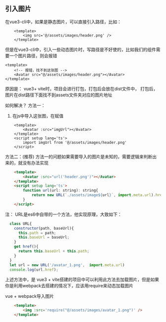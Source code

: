 ## 引入图片
在vue3-cli中，如果是静态图片，可以直接引入路径，比如：
```vue
    <template>
        <img src='@/assets/images/header.png' />
    </template>
```

但是在vue3-cli中，引入一些动态图片时，写路径是不好使的，比如我们的组件需要一个图片路径，则会报错
```vue
<template>
    <!-- 报错，找不到这张图 -->
    <Avatar src="@/assets/images/header.png"></Avatar>
</template>
```
原因是： vue3+ vite时，项目会进行打包，打包后会放在dist文件中，
打包后，图片在dist路径下面找不到assets文件夹对应的图片地址

如何解决？
方法一：

1. 在js中导入这张图，在赋值
```vue
    <template>
        <Avatar :src="imgUrl"></Avatar>
    </template>
    <script setup lang='ts'>
        import imgUrl from '@/assets/images/header.png'
    </script>
```

方法二：(推荐)
方法一的问题如果需要导入的图片是未知的，需要逻辑来判断出来的，就没有办法实现
```html
    <template>
        <Avatar :src="url('header.png')"></Avatar>
    </template>
    <script setup lang='ts'>
        function url(url: string): string{
            return new URL(`./assets/image${url}`, import.meta.url).href;
        }
    </script>
```

注：
URL是es6中自带的一个方法，他实现原理，大致如下：
```javascript
  class URL{
    constructor(path, baseUrl){
      this.path = path;
      this.baseUrl = baseUrl;
    }
    get href(){
      return this.baseUrl + this.path;
    }
  }
  let url = new URL('/avatar_1.png',  import.meta.url)
  console.log(url.href);
```

上述方法中，是 vue3 + vite搭建的项目中可以利用此方法去加载图片，但是如果你是利用webpack去搭建的情况下，应该用require来动态加载图片

vue + webpack导入图片
```html
    <template>
        <img :src='require("@/assets/images/avatar_1.png")' />
    </template>
```